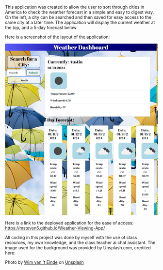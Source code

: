 This application was created to allow the user to sort through cities in America to check the weather forecast in a simple and easy to digest way. On the left, a city can be searched and then saved for easy access to the same city at a later time. The application will display the current weather at the top, and a 5-day forecast below.

Here is a screenshot of the layout of the application:

![Alt text](_C__Users_MSted_bootcamp_Weather-Viewing-App_index.html.png)

Here is a link to the deployed application for the ease of access:
https://msteven5.github.io/Weather-Viewing-App/

All coding in this project was done by myself with the use of class resources, my own knowledge, and the class teacher ai chat assistant. The image used for the background was provided by Unsplash.com, credited here:

Photo by <a href="https://unsplash.com/@wimvanteinde?utm_content=creditCopyText&utm_medium=referralutm_source=unsplash">Wim van 't Einde</a> on <a href="https://unsplash.com/photosassorted-color-umbrella-lot-under-white-clouds-at-daytime-uj7eb7CgqRk?utm_content=creditCopyText&utm_medium=referralutm_source=unsplash">Unsplash</a> 
